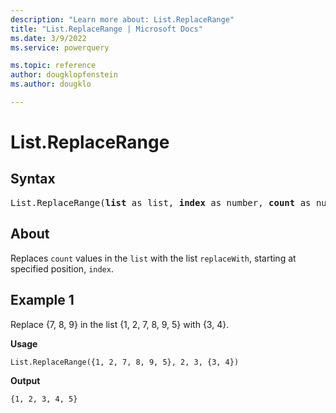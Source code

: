 ```yaml
---
description: "Learn more about: List.ReplaceRange"
title: "List.ReplaceRange | Microsoft Docs"
ms.date: 3/9/2022
ms.service: powerquery

ms.topic: reference
author: dougklopfenstein
ms.author: dougklo

---
```

# List.ReplaceRange

## Syntax

<pre>
List.ReplaceRange(<b>list</b> as list, <b>index</b> as number, <b>count</b> as number, <b>replaceWith</b> as list) as list
</pre>
  
## About

Replaces `count` values in the `list` with the list `replaceWith`, starting at specified position, `index`.

## Example 1

Replace {7, 8, 9} in the list {1, 2, 7, 8, 9, 5} with {3, 4}.

**Usage**

```powerquery-m
List.ReplaceRange({1, 2, 7, 8, 9, 5}, 2, 3, {3, 4})
```

**Output**

`{1, 2, 3, 4, 5}`
